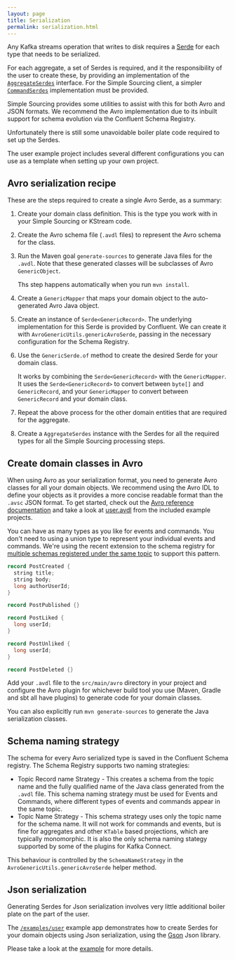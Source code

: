 ```yaml
---
layout: page
title: Serialization
permalink: serialization.html
---
```


Any Kafka streams operation that writes to disk requires a [Serde](https://kafka.apache.org/21/javadoc/org/apache/kafka/common/serialization/Serde.html) 
for each type that needs to be serialized.

For each aggregate, a set of Serdes is required, and it the responsibility of the user to create these, 
by providing an implementation of the [`AggregateSerdes`](/apidocs/io/simplesource/kafka/api/AggregateSerdes.html) interface. For the Simple Sourcing client, a simpler [`CommandSerdes`](/apidocs/io/simplesource/kafka/api/CommandSerdes.html) implementation must be provided.

Simple Sourcing provides some utilities to assist with this for both Avro and JSON formats.
We recommend the Avro implementation due to its inbuilt support for schema evolution via the Confluent Schema Registry.

Unfortunately there is still some unavoidable boiler plate code required to set up the Serdes.

The user example project includes several different configurations you can use as a template when setting up
your own project.

## Avro serialization recipe

These are the steps required to create a single Avro Serde, as a summary:

1. Create your domain class definition. This is the type you work with in your Simple Sourcing or KStream code.
1. Create the Avro schema file (`.avdl` files) to represent the Avro schema for the class.
1. Run the Maven goal `generate-sources` to generate Java files for the `.avdl`. Note that these generated classes will be subclasses of Avro `GenericObject`.
  
   Ths step happens automatically when you run `mvn install`.
1. Create a `GenericMapper` that maps your domain object to the auto-generated Avro Java object. 
1. Create an instance of `Serde<GenericRecord>`. The underlying implementation for this Serde is provided by Confluent. We can create it with `AvroGenericUtils.genericAvroSerde`, passing in the necessary
configuration for the Schema Registry.
1. Use the `GenericSerde.of` method to create the desired Serde for your domain class. 

    It works by combining the `Serde<GenericRecord>` with the `GenericMapper`. 
    It uses the `Serde<GenericRecord>` to convert between `byte[]` and `GenericRecord`, 
    and your `GenericMapper` to convert between `GenericRecord` and your domain class.
1. Repeat the above process for the other domain entities that are required for the aggregate.
1. Create a `AggregateSerdes` instance with the Serdes for all the required types for all the Simple Sourcing processing steps.

## Create domain classes in Avro

When using Avro as your serialization format, you need to generate Avro classes for all your domain objects.
We recommend using the Avro IDL to define your objects as it provides a more concise readable format than the `.avsc` JSON format.
To get started, check out the [Avro reference documentation](https://avro.apache.org/docs/1.8.1/idl.html) and
take a look at [user.avdl](/examples/user/src/main/avro/user.avdl) from the included example projects.

You can have as many types as you like for events and commands. You don't need to  using a union type to represent your
individual events and commands. We're using the recent extension to the schema registry for
[multiple schemas registered under the same topic](https://www.confluent.io/blog/put-several-event-types-kafka-topic/)
to support this pattern.

```java
record PostCreated {
  string title;
  string body;
  long authorUserId;
}

record PostPublished {}

record PostLiked {
  long userId;
}

record PostUnliked {
  long userId;
}

record PostDeleted {}
```

Add your `.avdl` file to the `src/main/avro` directory in your project and configure the Avro plugin for whichever
build tool you use (Maven, Gradle and sbt all have plugins) to generate code for your domain classes.

You can also explicitly run `mvn generate-sources` to generate the Java serialization classes.

## Schema naming strategy

The schema for every Avro serialized type is saved in the Confluent Schema registry. The Schema Registry supports two naming strategies:
* Topic Record name Strategy - This creates a schema from the topic name and the fully qualified name of the Java class generated from the `.avdl` file.
This schema naming strategy must be used for Events and Commands, where different types of events and commands appear in the same topic.
* Topic Name Strategy - This schema strategy uses only the topic name for the schema name. 
It will not work for commands and events, but is fine for aggregates and other `KTable` based projections, which are typically monomorphic. 
It is also the only schema naming stategy supported by some of the plugins for Kafka Connect.

This behaviour is controlled by the `SchemaNameStrategy` in the `AvroGenericUtils.genericAvroSerde` helper method.

## Json serialization

Generating Serdes for Json serialization involves very little additional boiler plate on the part of the user.

The [`/examples/user`](https://github.com/simplesourcing/simplesource-examples/tree/master/examples/user) example app demonstrates how to create Serdes for your domain objects using Json serialization,
using the [Gson](https://github.com/google/gson) Json library.

Please take a look at the [example](https://github.com/simplesourcing/simplesource-examples/blob/master/examples/user/src/main/java/io/simplesource/example/user/json/UserJsonRunner.java) for more details. 
